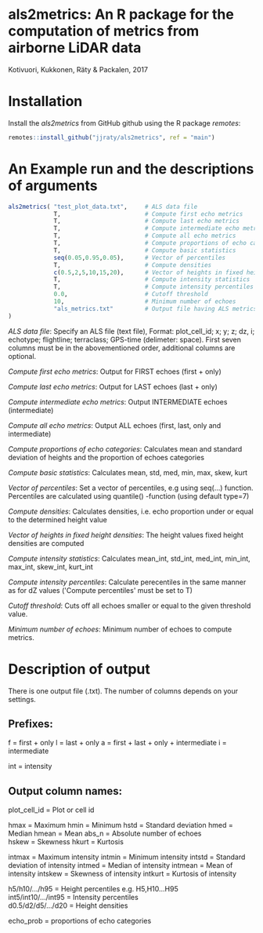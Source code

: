 # als2metrics: An R package for the computation of metrics from airborne LiDAR data

Kotivuori, Kukkonen,  Räty & Packalen, 2017

# Installation
Install the *als2metrics* from GitHub github using the R package *remotes*:

```r
remotes::install_github("jjraty/als2metrics", ref = "main")
```

# An Example run and the descriptions of arguments
```r
als2metrics( "test_plot_data.txt",     # ALS data file
             T,                        # Compute first echo metrics
             T,                        # Compute last echo metrics
             T,                        # Compute intermediate echo metrics
             T,                        # Compute all echo metrics
             T,                        # Compute proportions of echo categories
             T,                        # Compute basic statistics
             seq(0.05,0.95,0.05),      # Vector of percentiles
             T,                        # Compute densities
             c(0.5,2,5,10,15,20),      # Vector of heights in fixed height densities
             T,                        # Compute intensity statistics
             T,                        # Compute intensity percentiles
             0.0,                      # Cutoff threshold
             10,                       # Minimum number of echoes
             "als_metrics.txt"         # Output file having ALS metrics
)
```

*ALS data file*: Specify an ALS file (text file), Format: plot_cell_id; x; y; z; dz, i; echotype; flightline; terraclass; GPS-time   (delimeter: space). First seven columns must be in the abovementioned order, additional columns are optional.

*Compute first echo metrics*: Output for FIRST echoes (first + only)                         

*Compute last echo metrics*: Output for LAST echoes  (last + only)

*Compute intermediate echo metrics*: Output INTERMEDIATE echoes (intermediate)

*Compute all echo metrics*: Output ALL echoes (first, last, only and intermediate)

*Compute proportions of echo categories*: Calculates mean and standard deviation of heights and the proportion of echoes categories

*Compute basic statistics*: Calculates mean, std, med, min, max, skew, kurt

*Vector of percentiles*: Set a vector of percentiles, e.g using seq(...) function. Percentiles are calculated using quantile() -function (using default type=7)

*Compute densities*: Calculates densities, i.e. echo proportion under or equal to the determined height value

*Vector of heights in fixed height densities*: The height values fixed height densities are computed 

*Compute intensity statistics*: Calculates mean_int, std_int, med_int, min_int, max_int, skew_int, kurt_int 

*Compute intensity percentiles*: Calculate perecentiles in the same manner as for dZ values ('Compute percentiles' must be set to T)

*Cutoff threshold*: Cuts off all echoes smaller or equal to the given threshold value.

*Minimum number of echoes*: Minimum number of echoes to compute metrics.


# Description of output

There is one output file (.txt). The number of columns depends on your settings.

## Prefixes:

f = first + only
l = last + only
a = first + last + only + intermediate
i = intermediate

int = intensity                                                                       

## Output column names:

plot_cell_id = Plot or cell id

hmax = Maximum 
hmin = Minimum 
hstd = Standard deviation 
hmed = Median 
hmean = Mean
abs_n = Absolute number of echoes 	
hskew = Skewness 
hkurt = Kurtosis

intmax = Maximum intensity
intmin = Minimum intensity
intstd = Standard deviation of intensity
intmed = Median of intensity
intmean = Mean of intensity
intskew = Skewness of intensity
intkurt =	Kurtosis of intensity
	
h5/h10/.../h95 = Height percentiles e.g. H5,H10...H95       
int5/int10/.../int95 = Intensity percentiles                      
d0.5/d2/d5/.../d20 = Height densities                           

echo_prob = proportions of echo categories

                                                                                           

             
